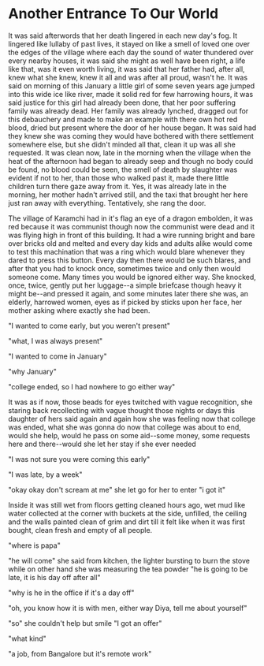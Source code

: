 # Another Entrance To Our World 



It was said afterwords that her death lingered in each new day's fog. It lingered like lullaby of past lives, it stayed on like a smell of loved one over the edges of the village where each day the sound of water thundered over every nearby houses, it was said she might as well have been right, a life like that, was it even worth living, it was said that her father had, after all, knew what she knew, knew it all and was after all proud, wasn't he. It was said on morning of this January a little girl of some seven years age jumped into this wide ice like river, made it solid red for few harrowing hours, it was said justice for this girl had already been done, that her poor suffering family was already dead. Her family was already lynched, dragged out for this debauchery and made to make an example with there own hot red blood, dried but present where the door of her house began. It was said had they knew she was coming they would have bothered with there settlement somewhere else, but she didn't minded all that, clean it up was all she requested. It was clean now, late in the morning when the village when the heat of the afternoon had began to already seep and though no body could be found, no blood could be seen, the smell of death by slaughter was evident if not to her, than those who walked past it, made there little children turn there gaze away from it. Yes, it was already late in the morning, her mother hadn't arrived still, and the taxi that brought her here just ran away with everything. Tentatively, she rang the door. 

The village of Karamchi had in it's flag an eye of a dragon embolden, it was red because it was communist though now the communist were dead and it was flying high in front of this building. It had a wire running bright and bare over bricks old and melted and every day kids and adults alike would come to test this machination that was a ring which would blare whenever they dared to press this button. Every day then there would be such blares, and after that you had to knock once, sometimes twice and only then would someone come. Many times you would be ignored either way. She knocked, once, twice, gently put her luggage--a simple briefcase though heavy it might be--and pressed it again, and some minutes later there she was, an elderly, harrowed women, eyes as if picked by sticks upon her face, her mother asking where exactly she had been. 

"I wanted to come early, but you weren't present"

"what, I was always present"

"I wanted to come in January"

"why January"

"college ended, so I had nowhere to go either way"

It was as if now, those beads for eyes twitched with vague recognition, she staring back recollecting with vague thought those nights or days this daughter of hers said again and again how she was feeling now that college was ended, what she was gonna do now that college was about to end, would she help, would he pass on some aid--some money, some requests here and there--would she let her stay if she ever needed 

"I was not sure you were coming this early"

"I was late, by a week"

"okay okay don't scream at me" she let go for her to enter "i got it"

Inside it was still wet from floors getting cleaned hours ago, wet mud like water collected at the corner with buckets at the side, unfilled, the ceiling and the walls painted clean of grim and dirt till it felt like when it was first bought, clean fresh and empty of all people. 

"where is papa"

"he will come" she said from kitchen, the lighter bursting to burn the stove while on other hand she was measuring the tea powder "he is going to be late, it is his day off after all"

"why is he in the office if it's a day off"

"oh, you know how it is with men, either way Diya, tell me about yourself"

"so" she couldn't help but smile "I got an offer"

"what kind"

"a job, from Bangalore but it's remote work" 